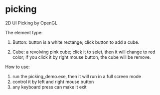 # picking
2D UI Picking by OpenGL

The element type:
1. Button: 
  button is a  white rectange;
  click button to add a cube.

2. Cube:
  a revolving pink cube;
  click it to selet, then it will change to red color;
  if you click it by right mouse button, the cube will be remove.
   
How to use:
1. run the picking_demo.exe, then it will run in a full screen mode
2. control it by left and right mouse button
3. any keyboard press can make it exit
